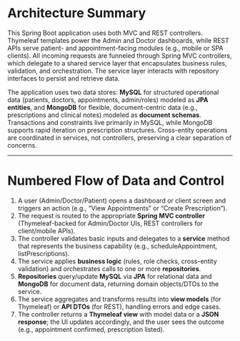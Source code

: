# Architecture Summary

This Spring Boot application uses both MVC and REST controllers. Thymeleaf templates power the Admin and Doctor dashboards, while REST APIs serve patient- and appointment-facing modules (e.g., mobile or SPA clients). All incoming requests are funneled through Spring MVC controllers, which delegate to a shared service layer that encapsulates business rules, validation, and orchestration. The service layer interacts with repository interfaces to persist and retrieve data.

The application uses two data stores: **MySQL** for structured operational data (patients, doctors, appointments, admin/roles) modeled as **JPA entities**, and **MongoDB** for flexible, document-centric data (e.g., prescriptions and clinical notes) modeled as **document schemas**. Transactions and constraints live primarily in MySQL, while MongoDB supports rapid iteration on prescription structures. Cross-entity operations are coordinated in services, not controllers, preserving a clear separation of concerns.

---

# Numbered Flow of Data and Control

1. A user (Admin/Doctor/Patient) opens a dashboard or client screen and triggers an action (e.g., “View Appointments” or “Create Prescription”).
2. The request is routed to the appropriate **Spring MVC controller** (Thymeleaf-backed for Admin/Doctor UIs, REST controllers for client/mobile APIs).
3. The controller validates basic inputs and delegates to a **service** method that represents the business capability (e.g., scheduleAppointment, listPrescriptions).
4. The service applies **business logic** (rules, role checks, cross-entity validation) and orchestrates calls to one or more **repositories**.
5. **Repositories** query/update **MySQL** via **JPA** for relational data and **MongoDB** for document data, returning domain objects/DTOs to the service.
6. The service aggregates and transforms results into **view models** (for Thymeleaf) or **API DTOs** (for REST), handling errors and edge cases.
7. The controller returns a **Thymeleaf view** with model data or a **JSON response**; the UI updates accordingly, and the user sees the outcome (e.g., appointment confirmed, prescription listed).
